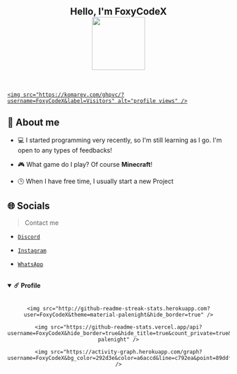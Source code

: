 <!-- Introduction -->

<div align="center">

  <h2>Hello, I'm FoxyCodeX<br /><img src="https://media.discordapp.net/attachments/890522220949016576/939167903998177331/anime-anime-girl-dance.gif" height="120px"></h2>

  </a>

  <br />

</div>

<div>  

  <a href="https://github.com/FoxyCodeX">

    <img src="https://komarev.com/ghpvc/?username=FoxyCodeX&label=Visitors" alt="profile views" />

  </a>

</div>

<!-- About -->

<h2>📌 About me</h2>

- 💻 I started programming very recently, so I'm still learning as I go. I'm open to any types of feedbacks!

- 🎮 What game do I play? Of course <b>Minecraft</b>!

- 🕒 When I have free time, I usually start a new Project

<!-- Socials -->

<h2>🌐 Socials</h2>

> Contact me

- [`Discord`](https://discordapp.com/users/847068651512922123/)

- [`Instagram`](https://instagram.com/im.foxycodex)

- [`WhatsApp`](https://wa.me/19855311206/)

<!-- Profile -->

<br />

<details open="open">

  <summary><b>☄️ Profile</b></summary>

  <br />  

  <div align="center">

    <img src="http://github-readme-streak-stats.herokuapp.com?user=FoxyCodeX&theme=material-palenight&hide_border=true" />

    <img src="https://github-readme-stats.vercel.app/api?username=FoxyCodeX&hide_border=true&hide_title=true&count_private=true&include_all_commits=true&show_icons=true&theme=material-palenight" />

    <img src="https://activity-graph.herokuapp.com/graph?username=FoxyCodeX&bg_color=292d3e&color=a6accd&line=c792ea&point=89ddff&hide_border=true" />

  </div>

</details>



